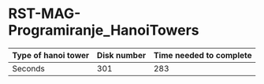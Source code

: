 # RST-MAG-Programiranje_HanoiTowers

| Type of hanoi tower | Disk number | Time needed to complete |
| ------- | --- | --- |
| Seconds | 301 | 283 |
